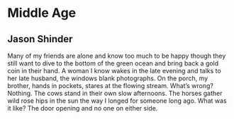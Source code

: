 # Middle Age
## Jason Shinder
Many of my friends are alone
and know too much to be happy
though they still want to dive
to the bottom of the green ocean
and bring back a gold coin
in their hand. A woman I know wakes
in the late evening and talks
to her late husband,
the windows blank photographs.
On the porch, my brother,
hands in pockets,
stares at the flowing stream.
What’s wrong? Nothing.
The cows stand
in their own slow afternoons.
The horses gather
wild rose hips in the sun
the way I longed for someone
long ago. What was it like?
The door opening
and no one on either side.